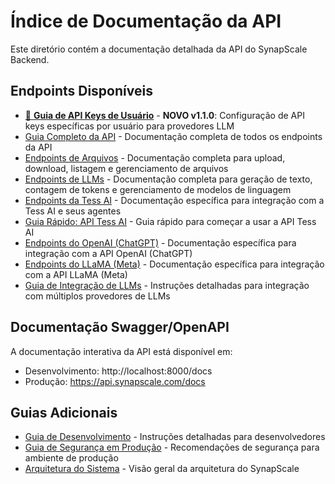 # Índice de Documentação da API
Este diretório contém a documentação detalhada da API do SynapScale Backend.

## Endpoints Disponíveis
- [🔑 **Guia de API Keys de Usuário**](./user_variables_api_keys_guide.md) - **NOVO v1.1.0**: Configuração de API keys específicas por usuário para provedores LLM
- [Guia Completo da API](./API_GUIDE.md) - Documentação completa de todos os endpoints da API
- [Endpoints de Arquivos](./files_endpoints.md) - Documentação completa para upload, download, listagem e gerenciamento de arquivos
- [Endpoints de LLMs](./llm/endpoints.md) - Documentação completa para geração de texto, contagem de tokens e gerenciamento de modelos de linguagem
- [Endpoints da Tess AI](./llm/tess_endpoints.md) - Documentação específica para integração com a Tess AI e seus agentes
- [Guia Rápido: API Tess AI](./llm/tess_quick_guide.md) - Guia rápido para começar a usar a API Tess AI
- [Endpoints do OpenAI (ChatGPT)](./llm/openai_endpoints.md) - Documentação específica para integração com a API OpenAI (ChatGPT)
- [Endpoints do LLaMA (Meta)](./llm/llama_endpoints.md) - Documentação específica para integração com a API LLaMA (Meta)
- [Guia de Integração de LLMs](./llm/integration_guide.md) - Instruções detalhadas para integração com múltiplos provedores de LLMs

## Documentação Swagger/OpenAPI
A documentação interativa da API está disponível em:
- Desenvolvimento: http://localhost:8000/docs
- Produção: https://api.synapscale.com/docs

## Guias Adicionais
- [Guia de Desenvolvimento](../development_guide.md) - Instruções detalhadas para desenvolvedores
- [Guia de Segurança em Produção](../security_production.md) - Recomendações de segurança para ambiente de produção
- [Arquitetura do Sistema](../architecture.md) - Visão geral da arquitetura do SynapScale
